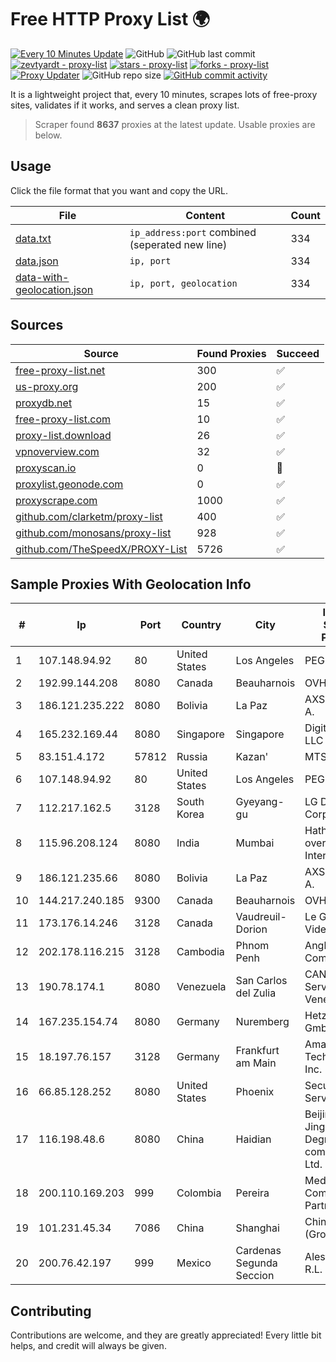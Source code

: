 
# Free HTTP Proxy List 🌍

[![Every 10 Minutes Update](https://github.com/mertguvencli/http-proxy-list/actions/workflows/main.yml/badge.svg?branch=main)](https://github.com/mertguvencli/http-proxy-list/actions/workflows/main.yml)
![GitHub](https://img.shields.io/github/license/mertguvencli/http-proxy-list)
![GitHub last commit](https://img.shields.io/github/last-commit/mertguvencli/http-proxy-list)
[![zevtyardt - proxy-list](https://img.shields.io/static/v1?label=zevtyardt&message=proxy-list&color=blue&logo=github)](https://github.com/zevtyardt/proxy-list "Go to GitHub repo")
[![stars - proxy-list](https://img.shields.io/github/stars/zevtyardt/proxy-list?style=social)](https://github.com/zevtyardt/proxy-list)
[![forks - proxy-list](https://img.shields.io/github/forks/zevtyardt/proxy-list?style=social)](https://github.com/zevtyardt/proxy-list)
[![Proxy Updater](https://github.com/zevtyardt/proxy-list/workflows/Proxy%20Updater/badge.svg)](https://github.com/zevtyardt/proxy-list/actions?query=workflow:"Proxy+Updater")
![GitHub repo size](https://img.shields.io/github/repo-size/zevtyardt/proxy-list)
[![GitHub commit activity](https://img.shields.io/github/commit-activity/m/zevtyardt/proxy-list?logo=commits)](https://github.com/zevtyardt/proxy-list/commits/main)

It is a lightweight project that, every 10 minutes, scrapes lots of free-proxy sites, validates if it works, and serves a clean proxy list.

> Scraper found **8637** proxies at the latest update. Usable proxies are below.

## Usage

Click the file format that you want and copy the URL.

|File|Content|Count|
|----|-------|-----|
|[data.txt](https://raw.githubusercontent.com/mertguvencli/http-proxy-list/main/proxy-list/data.txt)|`ip_address:port` combined (seperated new line)|334|
|[data.json](https://raw.githubusercontent.com/mertguvencli/http-proxy-list/main/proxy-list/data.json)|`ip, port`|334|
|[data-with-geolocation.json](https://raw.githubusercontent.com/mertguvencli/http-proxy-list/main/proxy-list/data-with-geolocation.json)|`ip, port, geolocation`|334|

## Sources

|Source|Found Proxies|Succeed|
|------|-------------|-------|
|[free-proxy-list.net](https://free-proxy-list.net)|300|✅|
|[us-proxy.org](https://www.us-proxy.org)|200|✅|
|[proxydb.net](http://proxydb.net)|15|✅|
|[free-proxy-list.com](https://free-proxy-list.com/?page=&port=&type%5B%5D=http&type%5B%5D=https&up_time=0&search=Search)|10|✅|
|[proxy-list.download](https://www.proxy-list.download/HTTP)|26|✅|
|[vpnoverview.com](https://vpnoverview.com/privacy/anonymous-browsing/free-proxy-servers)|32|✅|
|[proxyscan.io](https://www.proxyscan.io)|0|🚫|
|[proxylist.geonode.com](https://proxylist.geonode.com/api/proxy-list?limit=300&page=1&sort_by=lastChecked&sort_type=desc&protocols=http,https)|0|✅|
|[proxyscrape.com](https://api.proxyscrape.com/v2/?request=displayproxies&protocol=http&timeout=10000&country=all&ssl=all&anonymity=all)|1000|✅|
|[github.com/clarketm/proxy-list](https://raw.githubusercontent.com/clarketm/proxy-list/master/proxy-list-raw.txt)|400|✅|
|[github.com/monosans/proxy-list](https://raw.githubusercontent.com/monosans/proxy-list/main/proxies/http.txt)|928|✅|
|[github.com/TheSpeedX/PROXY-List](https://raw.githubusercontent.com/TheSpeedX/PROXY-List/master/http.txt)|5726|✅|


## Sample Proxies With Geolocation Info

|#|Ip|Port|Country|City|Internet Service Provider|
|-|--|----|-------|----|-------------------------|
|1|107.148.94.92|80|United States|Los Angeles|PEG TECH INC|
|2|192.99.144.208|8080|Canada|Beauharnois|OVH SAS|
|3|186.121.235.222|8080|Bolivia|La Paz|AXS Bolivia S. A.|
|4|165.232.169.44|8080|Singapore|Singapore|DigitalOcean, LLC|
|5|83.151.4.172|57812|Russia|Kazan'|MTS PJSC|
|6|107.148.94.92|80|United States|Los Angeles|PEG TECH INC|
|7|112.217.162.5|3128|South Korea|Gyeyang-gu|LG DACOM Corporation|
|8|115.96.208.124|8080|India|Mumbai|Hathway IP over Cable Internet Access|
|9|186.121.235.66|8080|Bolivia|La Paz|AXS Bolivia S. A.|
|10|144.217.240.185|9300|Canada|Beauharnois|OVH SAS|
|11|173.176.14.246|3128|Canada|Vaudreuil-Dorion|Le Groupe Videotron Ltee|
|12|202.178.116.215|3128|Cambodia|Phnom Penh|Angkor Data Communication|
|13|190.78.174.1|8080|Venezuela|San Carlos del Zulia|CANTV Servicios, Venezuela|
|14|167.235.154.74|8080|Germany|Nuremberg|Hetzner Online GmbH|
|15|18.197.76.157|3128|Germany|Frankfurt am Main|Amazon Technologies Inc.|
|16|66.85.128.252|8080|United States|Phoenix|Secured Servers LLC|
|17|116.198.48.6|8080|China|Haidian|Beijing Jingdong 360 Degree E-commerce Co., Ltd.|
|18|200.110.169.203|999|Colombia|Pereira|Media Commerce Partners S.A|
|19|101.231.45.34|7086|China|Shanghai|China Telecom (Group)|
|20|200.76.42.197|999|Mexico|Cardenas Segunda Seccion|Alestra, S. de R.L. de C.V.|



## Contributing

Contributions are welcome, and they are greatly appreciated! Every
little bit helps, and credit will always be given.

